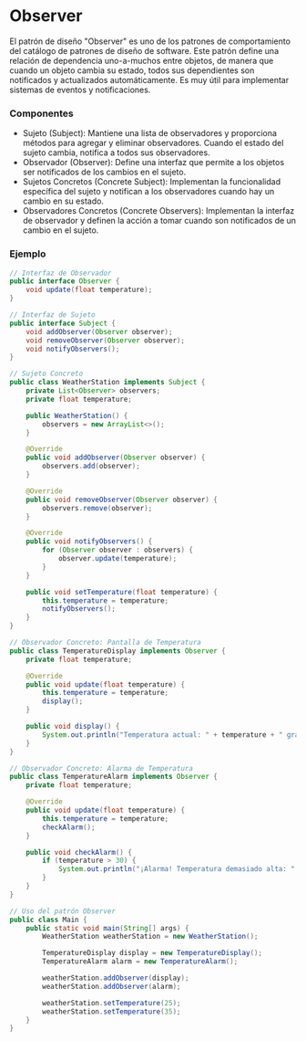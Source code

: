 # Observer

El patrón de diseño "Observer" es uno de los patrones de comportamiento del catálogo de patrones de diseño de software. Este patrón define una relación de dependencia uno-a-muchos entre objetos, de manera que cuando un objeto cambia su estado, todos sus dependientes son notificados y actualizados automáticamente. Es muy útil para implementar sistemas de eventos y notificaciones.

### Componentes
- Sujeto (Subject): Mantiene una lista de observadores y proporciona métodos para agregar y eliminar observadores. Cuando el estado del sujeto cambia, notifica a todos sus observadores.
- Observador (Observer): Define una interfaz que permite a los objetos ser notificados de los cambios en el sujeto.
- Sujetos Concretos (Concrete Subject): Implementan la funcionalidad específica del sujeto y notifican a los observadores cuando hay un cambio en su estado.
- Observadores Concretos (Concrete Observers): Implementan la interfaz de observador y definen la acción a tomar cuando son notificados de un cambio en el sujeto.

### Ejemplo
``` java
// Interfaz de Observador
public interface Observer {
    void update(float temperature);
}

// Interfaz de Sujeto
public interface Subject {
    void addObserver(Observer observer);
    void removeObserver(Observer observer);
    void notifyObservers();
}

// Sujeto Concreto
public class WeatherStation implements Subject {
    private List<Observer> observers;
    private float temperature;

    public WeatherStation() {
        observers = new ArrayList<>();
    }

    @Override
    public void addObserver(Observer observer) {
        observers.add(observer);
    }

    @Override
    public void removeObserver(Observer observer) {
        observers.remove(observer);
    }

    @Override
    public void notifyObservers() {
        for (Observer observer : observers) {
            observer.update(temperature);
        }
    }

    public void setTemperature(float temperature) {
        this.temperature = temperature;
        notifyObservers();
    }
}

// Observador Concreto: Pantalla de Temperatura
public class TemperatureDisplay implements Observer {
    private float temperature;

    @Override
    public void update(float temperature) {
        this.temperature = temperature;
        display();
    }

    public void display() {
        System.out.println("Temperatura actual: " + temperature + " grados.");
    }
}

// Observador Concreto: Alarma de Temperatura
public class TemperatureAlarm implements Observer {
    private float temperature;

    @Override
    public void update(float temperature) {
        this.temperature = temperature;
        checkAlarm();
    }

    public void checkAlarm() {
        if (temperature > 30) {
            System.out.println("¡Alarma! Temperatura demasiado alta: " + temperature + " grados.");
        }
    }
}

// Uso del patrón Observer
public class Main {
    public static void main(String[] args) {
        WeatherStation weatherStation = new WeatherStation();

        TemperatureDisplay display = new TemperatureDisplay();
        TemperatureAlarm alarm = new TemperatureAlarm();

        weatherStation.addObserver(display);
        weatherStation.addObserver(alarm);

        weatherStation.setTemperature(25);
        weatherStation.setTemperature(35);
    }
}

```